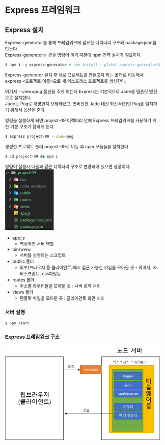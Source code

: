 # Express 프레임워크

## Express 설치
Express-generator를 통해 프레임워크에 필요한 디렉터리 구조와 package.json을 만든다.  
Express-generator는 콘솔 명령어 이기 때문에 npm 전역 설치가 필요하다
```bash
$ npm i -g express-generator # npm install --global express-generator와 동일
```

Express-generator 설치 후 새로 프로젝트를 만들고자 하는 폴더로 이동해서  
express <프로젝트 이름>으로 새 익스프레스 프로젝트를 생성한다.  
  
여기서 --view=pug 옵션을 주게 되는데 Express는 기본적으로 Jade를 템플릿 엔진으로 설치한다.  
Jade는 Pug로 개명한지 오래되었고, 옛버전인 Jade 대신 최신 버전인 Pug를 설치하기 위해서 옵션을 준다
  
명령을 실행하게 되면 project-09 디렉터리 안에 Express 프레임워크를 사용하기 위한 기본 구조가 잡히게 된다.
```bash
$ express project-09 --view=pug
```

생성한 프로젝트 폴더 project-09로 이동 후 npm 모듈들을 설치한다.
```bash
$ cd project-09 && npm i
```

명령어 실행시 다음과 같은 디렉터리 구조로 변경되어 있으면 성공이다.  
![1.png](./img/1.png)  
- app.js
  - 핵심적인 서버 역할
- bin/www
  - 서버를 실행하는 스크립트
- public 폴더
  - 외부(브라우저 등 클라이언트)에서 접근 가능한 파일을 모아둔 곳 - 이미지, 자바스크립트, css파일등
- routes 폴더
  - 주소별 라우터들을 모아둔 곳 : 서버 로직 처리
- views 폴더
  - 템플릿 파일을 모아둔 곳 : 클라이언트 화면 처리

### 서버 실행
```bash
$ npm start
```

### Express 프레임워크 구조
[<img src="./img/2.png" width="700"/>](2.png)
